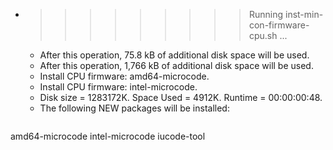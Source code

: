 * >>>>>>>>> Running inst-min-con-firmware-cpu.sh ...
  * After this operation, 75.8 kB of additional disk space will be used.
  * After this operation, 1,766 kB of additional disk space will be used.
  * Install CPU firmware: amd64-microcode.
  * Install CPU firmware: intel-microcode.
  * Disk size = 1283172K. Space Used = 4912K. Runtime = 00:00:00:48.
  * The following NEW packages will be installed:
  ```bash
amd64-microcode intel-microcode iucode-tool
  ```

